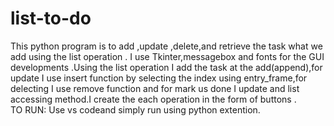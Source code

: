 # list-to-do
This python program is to add ,update ,delete,and retrieve the task what we add using the list operation . I use Tkinter,messagebox and fonts for the GUI developments .Using the list operation I add the task at the add(append),for update I use insert function by selecting the index using entry_frame,for delecting I use remove function and for mark us done I update and list accessing method.I create the each operation in the form of buttons .  
TO RUN: Use vs codeand simply run using python extention.
